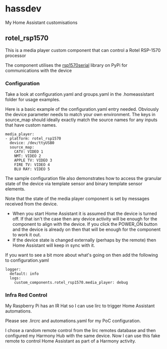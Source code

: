 # hassdev

My Home Assistant customisations

## rotel_rsp1570

This is a media player custom component that can control a Rotel RSP-1570 processor

The component utilises the [rsp1570serial](https://pypi.org/project/rsp1570serial-pp81381/) library on PyPi for communications with the device

### Configuration

Take a look at configuration.yaml and groups.yaml in the .homeassistant folder for usage examples.

Here is a basic example of the configuration.yaml entry needed.  Obviously the device parameter needs to match your own environment.   The keys in source_map should ideally exactly match the source names for any inputs that have custom names.

```
media_player:
- platform: rotel_rsp1570
  device: /dev/ttyUSB0
  source_map:
    CATV: VIDEO 1
    NMT: VIDEO 2
    APPLE TV: VIDEO 3
    FIRE TV: VIDEO 4
    BLU RAY: VIDEO 5

```

The sample configuration file also demonstrates how to access the granular state of the device via template sensor and binary template sensor elements.

Note that the state of the media player component is set by messages received from the device.
* When you start Home Assistant it is assumed that the device is turned off.  If that isn't the case then any device activity will be enough for the component to align with the device.  If you click the POWER_ON button and the device is already on then that will be enough for the component to work it out.
* If the device state is changed externally (perhaps by the remote) then Home Assistant will keep in sync with it.

If you want to see a bit more about what's going on then add the following to configuration.yaml

```
logger:
  default: info
  logs:
    custom_components.rotel_rsp1570.media_player: debug
```

### Infra Red Control

My Raspberry Pi has an IR Hat so I can use lirc to trigger Home Assistant automations.

Please see .lircrc and automations.yaml for my PoC configuration.

I chose a random remote control from the lirc remotes database and then configured my Harmony Hub with the same device.   Now I can use this fake remote to control Home Assistant as part of a Harmony activity.